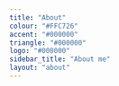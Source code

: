 ```yaml
---
title: "About"
colour: "#FFC726"
accent: "#000000"
triangle: "#000000"
logo: "#000000"
sidebar_title: "About me"
layout: "about"
---
```

